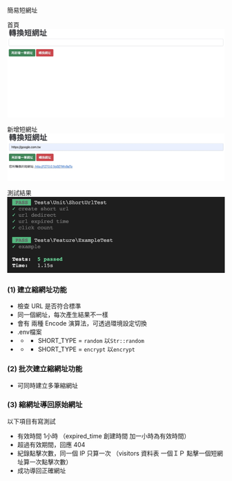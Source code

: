 簡易短網址

首頁
![image](https://github.com/Jdonggit/short_url/blob/master/url.jpg)

新增短網址
![image](https://github.com/Jdonggit/short_url/blob/master/url_to.jpg)

測試結果
![image](https://github.com/Jdonggit/short_url/blob/master/testing.jpg)

### (1) 建立縮網址功能

- 檢查 URL 是否符合標準
- 同一個網址，每次產生結果不一樣
- 會有 兩種 Encode 演算法，可透過環境設定切換
-  .env檔案 
- - - SHORT_TYPE = `random` 以`Str::random` 
- - - SHORT_TYPE = `encrypt` 以`encrypt`

### (2) 批次建立縮網址功能

- 可同時建立多筆縮網址

### (3) 縮網址導回原始網址
以下項目有寫測試

- 有效時間 1小時 （expired_time 創建時間 加一小時為有效時間）
- 超過有效期間，回應 404
- 紀錄點擊次數，同一個 IP 只算一次 （visitors 資料表 一個ＩＰ 點擊一個短網址算一次點擊次數）
- 成功導回正確網址 
